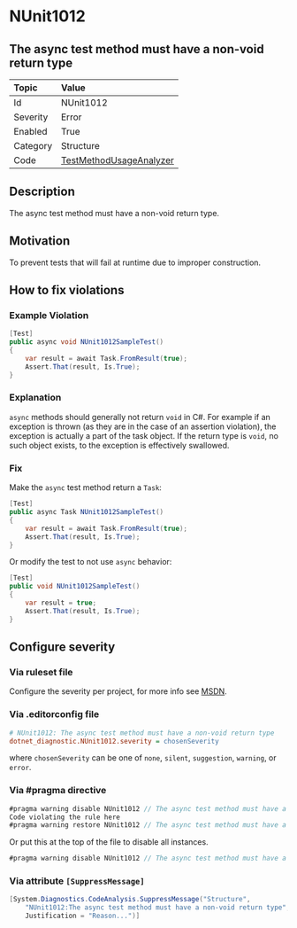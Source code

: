 # NUnit1012

## The async test method must have a non-void return type

| Topic    | Value
| :--      | :--
| Id       | NUnit1012
| Severity | Error
| Enabled  | True
| Category | Structure
| Code     | [TestMethodUsageAnalyzer](https://github.com/nunit/nunit.analyzers/blob/4.4.0/src/nunit.analyzers/TestMethodUsage/TestMethodUsageAnalyzer.cs)

## Description

The async test method must have a non-void return type.

## Motivation

To prevent tests that will fail at runtime due to improper construction.

## How to fix violations

### Example Violation

```csharp
[Test]
public async void NUnit1012SampleTest()
{
    var result = await Task.FromResult(true);
    Assert.That(result, Is.True);
}
```

### Explanation

`async` methods should generally not return `void` in C#. For example if an exception is thrown (as they are in the case
of an assertion violation), the exception is actually a part of the task object. If the return type is `void`, no such
object exists, to the exception is effectively swallowed.

### Fix

Make the `async` test method return a `Task`:

```csharp
[Test]
public async Task NUnit1012SampleTest()
{
    var result = await Task.FromResult(true);
    Assert.That(result, Is.True);
}
```

Or modify the test to not use `async` behavior:

```csharp
[Test]
public void NUnit1012SampleTest()
{
    var result = true;
    Assert.That(result, Is.True);
}
```

<!-- start generated config severity -->
## Configure severity

### Via ruleset file

Configure the severity per project, for more info see
[MSDN](https://learn.microsoft.com/en-us/visualstudio/code-quality/using-rule-sets-to-group-code-analysis-rules?view=vs-2022).

### Via .editorconfig file

```ini
# NUnit1012: The async test method must have a non-void return type
dotnet_diagnostic.NUnit1012.severity = chosenSeverity
```

where `chosenSeverity` can be one of `none`, `silent`, `suggestion`, `warning`, or `error`.

### Via #pragma directive

```csharp
#pragma warning disable NUnit1012 // The async test method must have a non-void return type
Code violating the rule here
#pragma warning restore NUnit1012 // The async test method must have a non-void return type
```

Or put this at the top of the file to disable all instances.

```csharp
#pragma warning disable NUnit1012 // The async test method must have a non-void return type
```

### Via attribute `[SuppressMessage]`

```csharp
[System.Diagnostics.CodeAnalysis.SuppressMessage("Structure",
    "NUnit1012:The async test method must have a non-void return type",
    Justification = "Reason...")]
```
<!-- end generated config severity -->
